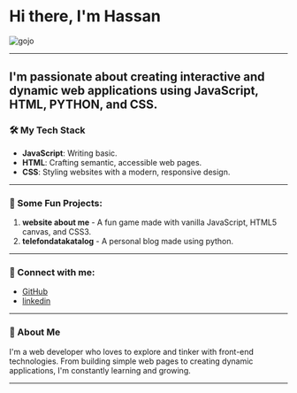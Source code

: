 # Hi there, I'm Hassan

![gojo](https://files.catbox.moe/tf1ru2.gif)

---
I'm passionate about creating interactive and dynamic web applications using JavaScript, HTML, PYTHON, and CSS.
---

### 🛠 My Tech Stack

- **JavaScript**: Writing basic.
- **HTML**: Crafting semantic, accessible web pages.
- **CSS**: Styling websites with a modern, responsive design.

---

### 🔧 Some Fun Projects:

1. **website about me** - A fun game made with vanilla JavaScript, HTML5 canvas, and CSS3.
2. **telefondatakatalog** - A personal blog made using python.


---

### 🔗 Connect with me:

- [GitHub](https://github.com/Hassan07k)
- [linkedin](https://www.linkedin.com/in/meer-hassan-28b5332b6/)

---

### 📝 About Me

I'm a web developer who loves to explore and tinker with front-end technologies. From building simple web pages to creating dynamic applications, I'm constantly learning and growing.

---
